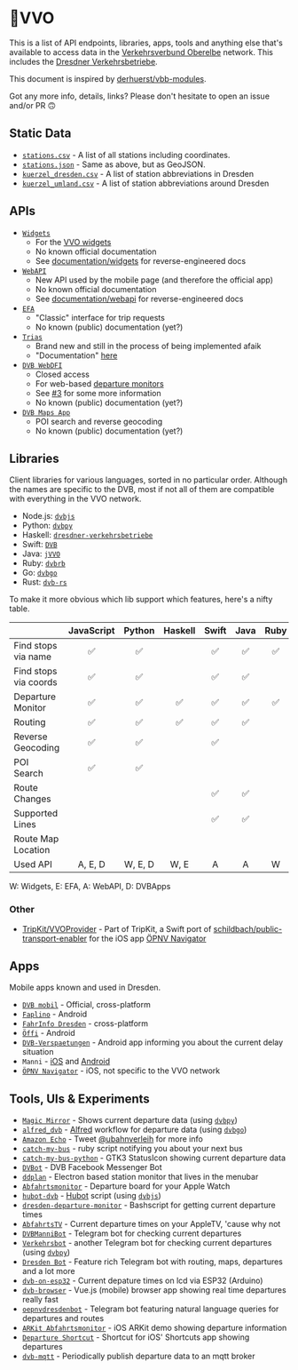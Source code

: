 # 🚏VVO

This is a list of API endpoints, libraries, apps, tools and anything else that's available to access data in the [Verkehrsverbund Oberelbe](https://www.vvo-online.de/de) network. This includes the [Dresdner Verkehrsbetriebe](https://www.dvb.de/de-de/).

This document is inspired by [derhuerst/vbb-modules](https://github.com/derhuerst/vbb-modules).

Got any more info, details, links? Please don't hesitate to open an issue and/or PR 🙃



## Static Data

- [`stations.csv`](https://raw.githubusercontent.com/kiliankoe/vvo/master/stations/stations.csv) - A list of all stations including coordinates.
- [`stations.json`](https://raw.githubusercontent.com/kiliankoe/vvo/master/stations/stations.csv) - Same as above, but as GeoJSON.
- [`kuerzel_dresden.csv`](https://raw.githubusercontent.com/kiliankoe/vvo/master/kuerzel/kuerzel_dresden.csv) - A list of station abbreviations in Dresden
- [`kuerzel_umland.csv`](https://raw.githubusercontent.com/kiliankoe/vvo/master/kuerzel/kuerzel_umland.csv) - A list of station abbreviations around Dresden




## APIs

- [`Widgets`](http://widgets.vvo-online.de)
  - For the [VVO widgets](https://www.vvo-online.de/de/service/widgets/index.cshtml)
  - No known official documentation
  - See [documentation/widgets](https://github.com/kiliankoe/vvo/blob/master/documentation/widgets.md) for reverse-engineered docs
- [`WebAPI`](https://webapi.vvo-online.de)
  - New API used by the mobile page (and therefore the official app)
  - No known official documentation
  - See [documentation/webapi](https://github.com/kiliankoe/vvo/blob/master/documentation/webapi.md) for reverse-engineered docs
- [`EFA`](http://efa.vvo-online.de:8080)
  - "Classic" interface for trip requests
  - No known (public) documentation (yet?)
- [`Trias`](http://trias.vvo-online.de:9000/middleware/data/trias)
  - Brand new and still in the process of being implemented afaik
  - "Documentation" [here](https://www.vdv.de/431-2sds-v1.1.pdfx?forced=true)
- [`DVB WebDFI`](http://dfi.dvb.de/)
  - Closed access
  - For web-based [departure monitors](https://www.dvb.de/de-de/service/geschaeftskunden/abfahrtsmonitor/)
  - See [#3](https://github.com/kiliankoe/vvo/issues/3) for some more information
  - No known (public) documentation (yet?)
- [`DVB Maps App`](https://www.dvb.de/apps/map/)
  - POI search and reverse geocoding
  - No known (public) documentation (yet?)



## Libraries

Client libraries for various languages, sorted in no particular order. Although the names are specific to the DVB, most if not all of them are compatible with everything in the VVO network.

- Node.js: [`dvbjs`](https://github.com/kiliankoe/dvbjs)
- Python: [`dvbpy`](https://github.com/kiliankoe/dvbpy)
- Haskell: [`dresdner-verkehrsbetriebe`](https://github.com/offenesdresden/dresdner-verkehrsbetriebe)
- Swift: [`DVB`](https://github.com/kiliankoe/DVB)
- Java: [`jVVO`](https://github.com/PhilippMatthes/jVVO)
- Ruby: [`dvbrb`](https://github.com/kiliankoe/dvbrb)
- Go: [`dvbgo`](https://github.com/kiliankoe/dvbgo)
- Rust: [`dvb-rs`](https://github.com/hoodie/dvb-rs)


To make it more obvious which lib support which features, here's a nifty table.

|                       | JavaScript | Python  | Haskell | Swift | Java | Ruby |  Go  | Rust |
| --------------------- | :--------: | :-----: | :-----: | :---: | :--: | :--: | :--: | :--: |
| Find stops via name   |     ✅      |    ✅    |         |   ✅   |   ✅  |  ✅   |      |  ✅   |
| Find stops via coords |     ✅      |    ✅    |         |   ✅   |   ✅  |      |      |      |
| Departure Monitor     |     ✅      |    ✅    |    ✅    |   ✅   |   ✅  |  ✅   |  ✅   |  ✅   |
| Routing               |     ✅      |    ✅    |    ✅    |   ✅   |   ✅  |      |      |      |
| Reverse Geocoding     |     ✅      |    ✅    |         |   ✅   |     |      |      |      |
| POI Search            |     ✅      |    ✅    |         |       |      |      |      |      |
| Route Changes         |            |         |         |   ✅   |   ✅  |      |      |      |
| Supported Lines       |            |         |         |   ✅   |   ✅  |      |      |      |
| Route Map Location    |            |         |         |        |      |      |      |      |
| Used API              |  A, E, D   | W, E, D |  W, E   |   A   |   A   |  W   |  W   |  W   |

W: Widgets, E: EFA, A: WebAPI, D: DVBApps



### Other

- [TripKit/VVOProvider](https://github.com/alexander-albers/tripkit/blob/master/TripKit/VvoProvider.swift) - Part of TripKit, a Swift port of [schildbach/public-transport-enabler](https://github.com/schildbach/public-transport-enabler) for the iOS app [ÖPNV Navigator](http://navigatorapp.net)



## Apps

Mobile apps known and used in Dresden.

- [`DVB mobil`](https://www.dvb.de/de-de/fahrplan/dvb-mobil/) - Official, cross-platform
- [`Faplino`](https://play.google.com/store/apps/details?id=de.faplino) - Android
- [`FahrInfo Dresden`](https://itunes.apple.com/de/app/fahrinfo-dresden/id314790387?mt=8) - cross-platform
- [`Öffi`](https://play.google.com/store/apps/details?id=de.schildbach.oeffi) - Android
- [`DVB-Verspaetungen`](https://github.com/alexander-fischer/DVB-Verspaetungen) - Android app informing you about the current delay situation
- `Manni` - [iOS](https://itunes.apple.com/us/app/manni/id1347527695?l=de&ls=1&mt=8) and [Android](https://play.google.com/store/apps/details?id=philippmatthes.com.manni)
- [`ÖPNV Navigator`](https://itunes.apple.com/de/app/öpnv-navigator/id1239908782?mt=8) - iOS, not specific to the VVO network



## Tools, UIs & Experiments

- [`Magic Mirror`](http://blog.thomas-bachmann.com/2016/02/magic-mirror-2-0-mit-gestensteuerung.html) - Shows current departure data (using [`dvbpy`](https://github.com/kiliankoe/dvbpy))
- [`alfred_dvb`](https://github.com/kiliankoe/alfred_dvb) - [Alfred](https://www.alfredapp.com) workflow for departure data (using [`dvbgo`](https://github.com/kiliankoe/dvbgo))
- [`Amazon Echo`](https://twitter.com/ubahnverleih/status/830079491523358721) - Tweet [@ubahnverleih](https://twitter.com/ubahnverleih) for more info
- [`catch-my-bus`](https://github.com/hoodie/catch-my-bus) - ruby script notifying you about your next bus
- [`catch-my-bus-python`](https://github.com/meepoSenpai/catch-my-bus-python) - GTK3 StatusIcon showing current departure data
- [`DVBot`](https://www.messenger.com/t/dvbot) - DVB Facebook Messenger Bot
- [`ddplan`](https://github.com/4gray/ddplan) - Electron based station monitor that lives in the menubar
- [`Abfahrtsmonitor`](https://github.com/HeEAaD/Abfahrtsmonitor) - Departure board for your Apple Watch
- [`hubot-dvb`](https://github.com/kiliankoe/hubot-dvb) - [Hubot](https://hubot.github.com) script (using [`dvbjs`](https://github.com/kiliankoe/dvbjs))
- [`dresden-departure-monitor`](https://github.com/don-philipe/dresden-departure-monitor) - Bashscript for getting current departure times
- [`AbfahrtsTV`](https://github.com/kiliankoe/AbfahrtsTV) - Current departure times on your AppleTV, 'cause why not
- [`DVBManniBot`](https://github.com/freakyblue/DVBManniBot) - Telegram bot for checking current departures
- [`Verkehrsbot`](https://github.com/dirkonet/verkehrsbot) - another Telegram bot for checking current departures (using [`dvbpy`](https://github.com/kiliankoe/dvbpy))
- [`Dresden Bot`](https://github.com/rtwalz/dresden) - Feature rich Telegram bot with routing, maps, departures and a lot more
- [`dvb-on-esp32`](https://github.com/andiikaa/dvb-on-esp32) - Current depature times on lcd via ESP32 (Arduino)
- [`dvb-browser`](https://github.com/pabra/dvb-browser) - Vue.js (mobile) browser app showing real time departures really fast
- [`oepnvdresdenbot`](https://t.me/oepnvdresdenbot) - Telegram bot featuring natural language queries for departures and routes
- [`ARKit Abfahrtsmonitor`](https://twitter.com/kiliankoe/status/1009788336976908289) - iOS ARKit demo showing departure information
- [`Departure Shortcut`](https://github.com/kiliankoe/shortcuts#dvb-abfahrten) - Shortcut for iOS' Shortcuts app showing departures
- [`dvb-mqtt`](https://github.com/seb-daehne/dvb-mqtt) - Periodically publish departure data to an mqtt broker
